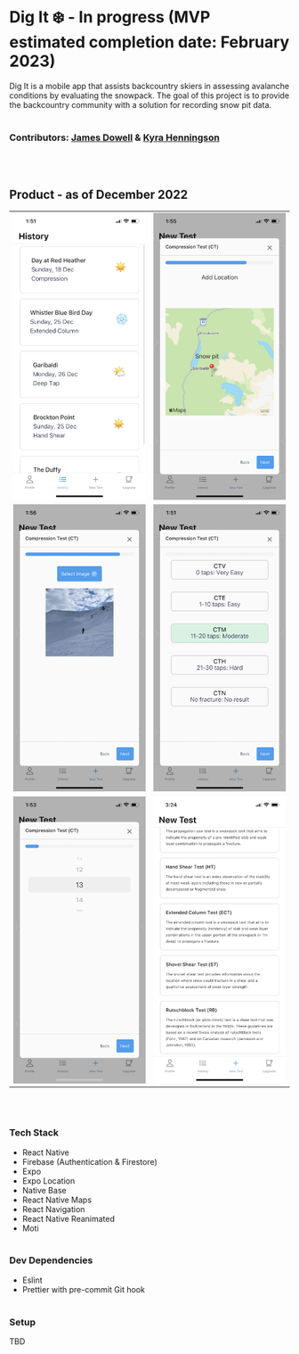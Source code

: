 # Dig It ❄️ - In progress (MVP estimated completion date: February 2023)

Dig It is a mobile app that assists backcountry skiers in assessing avalanche conditions by evaluating the snowpack. The goal of this project is to provide the backcountry community with a solution for recording snow pit data.
<br></br>

### Contributors: [James Dowell](https://github.com/j-dowell) & [Kyra Henningson](https://github.com/k-henningson)

<br></br>

## Product - as of December 2022

<table>
  <tr>
    <td><img src="https://github.com/k-henningson/dig-it/blob/DIG-39-add-photo-capture-upload-step/docs/IMG_8128.PNG?raw=true"></td>
    <td><img src="https://github.com/k-henningson/dig-it/blob/DIG-39-add-photo-capture-upload-step/docs/IMG_8131.PNG?raw=true"></td>
  </tr>
  <tr>
    <td><img src="https://github.com/k-henningson/dig-it/blob/DIG-39-add-photo-capture-upload-step/docs/IMG_8132.PNG?raw=true"></td>
    <td><img src="https://github.com/k-henningson/dig-it/blob/DIG-39-add-photo-capture-upload-step/docs/IMG_8129.PNG?raw=true"></td>
  </tr>
  <tr>
    <td><img src="https://github.com/k-henningson/dig-it/blob/DIG-39-add-photo-capture-upload-step/docs/IMG_8130.PNG?raw=true"></td>
    <td><img src="https://github.com/k-henningson/dig-it/blob/DIG-43-implement-remaining-snowpack-test-options/docs/IMG_8154.PNG?raw=true"></td>
  </tr>
</table>
<br></br>

### Tech Stack

-   React Native
-   Firebase (Authentication & Firestore)
-   Expo
-   Expo Location
-   Native Base
-   React Native Maps
-   React Navigation
-   React Native Reanimated
-   Moti
    <br></br>

### Dev Dependencies

-   Eslint
-   Prettier with pre-commit Git hook
    <br></br>

### Setup

TBD
